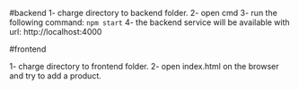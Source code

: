
#backend
1- charge directory to backend folder.
2- open cmd
3- run the following command: `npm start`
4- the backend service will be available with url: http://localhost:4000

#frontend

1- charge directory to frontend folder.
2- open index.html on the browser and try to add a product.
